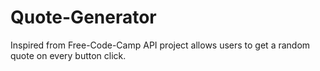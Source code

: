 # Quote-Generator
Inspired from Free-Code-Camp 
API project allows users to get a random quote on every button click.
